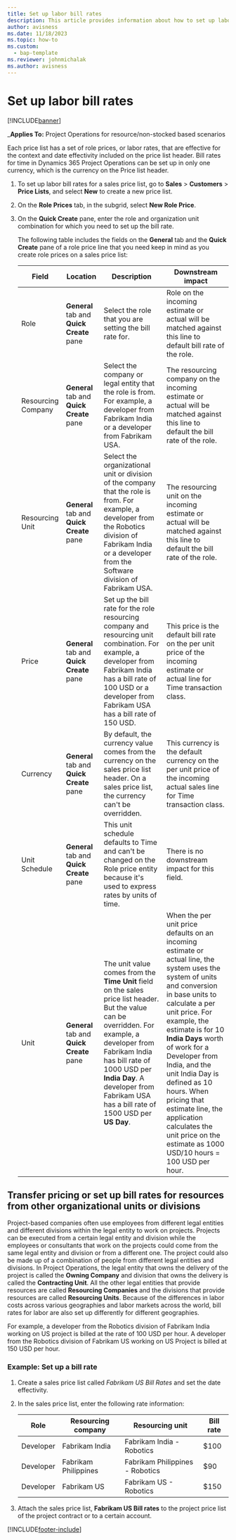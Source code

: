 ```yaml
---
title: Set up labor bill rates
description: This article provides information about how to set up labor billing rates in Project Operations.
author: avisness
ms.date: 11/18/2023
ms.topic: how-to
ms.custom: 
  - bap-template
ms.reviewer: johnmichalak
ms.author: avisness
---
```


# Set up labor bill rates

[!INCLUDE[banner](../includes/banner.md)]

_**Applies To:** Project Operations for resource/non-stocked based scenarios

Each price list has a set of role prices, or labor rates, that are effective for the context and date effectivity included on the price list header. Bill rates for time in Dynamics 365 Project Operations can be set up in only one currency, which is the currency on the Price list header.

1. To set up labor bill rates for a sales price list, go to **Sales** > **Customers** > **Price Lists**, and select **New** to create a new price list. 
2. On the **Role Prices** tab, in the subgrid, select **New Role Price**. 
3. On the **Quick Create** pane, enter the role and organization unit combination for which you need to set up the bill rate.

   The following table includes the fields on the **General** tab and the **Quick Create** pane of a role price line that you need keep in mind as you create role prices on a sales price list:

    | Field | Location | Description | Downstream impact |
    | --- | --- | --- | --- |
    | Role | **General** tab and **Quick Create** pane | Select the role that you are setting the bill rate for. | Role on the incoming estimate or actual will be matched against this line to default bill rate of the role. |
    | Resourcing Company | **General** tab and **Quick Create** pane | Select the company or legal entity that the role is from. For example, a developer from Fabrikam India or a developer from Fabrikam USA. | The resourcing company on the incoming estimate or actual will be matched against this line to default the bill rate of the role. |
    | Resourcing Unit | **General** tab and **Quick Create** pane | Select the organizational unit or division of the company that the role is from. For example, a developer from the Robotics division of Fabrikam India or a developer from the Software division of Fabrikam USA. | The resourcing unit on the incoming estimate or actual will be matched against this line to default the bill rate of the role. |
    | Price | **General** tab and **Quick Create** pane | Set up the bill rate for the role resourcing company and resourcing unit combination. For example, a developer from Fabrikam India has a bill rate of 100 USD or a developer from Fabrikam USA has a bill rate of 150 USD. | This price is the default bill rate on the per unit price of the incoming estimate or actual line for Time transaction class. |
    | Currency | **General** tab and **Quick Create** pane| By default, the currency value comes from the currency on the sales price list header. On a sales price list, the currency can't be overridden. | This currency is the default currency on the per unit price of the incoming actual sales line for Time transaction class. |
    | Unit Schedule | **General** tab and **Quick Create** pane | This unit schedule defaults to Time and can't be changed on the Role price entity because it's used to express rates by units of time. | There is no downstream impact for this field. |
    | Unit | **General** tab and **Quick Create** pane | The unit value comes from the **Time Unit** field on the sales price list header. But the value can be overridden. For example, a developer from Fabrikam India has bill rate of 1000 USD per **India Day**. A developer from Fabrikam USA has a bill rate of 1500 USD per **US Day**. | When the per unit price defaults on an incoming estimate or actual line, the system uses the system of units and conversion in base units to calculate a per unit price. For example, the estimate is for 10 **India Days** worth of work for a Developer from India, and the unit India Day is defined as 10 hours. When pricing that estimate line, the application calculates the unit price on the estimate as 1000 USD/10 hours = 100 USD per hour. |

## Transfer pricing or set up bill rates for resources from other organizational units or divisions 

Project-based companies often use employees from different legal entities and different divisions within the legal entity to work on projects. Projects can be executed from a certain legal entity and division while the employees or consultants that work on the projects could come from the same legal entity and division or from a different one. The project could also be made up of a combination of people from different legal entities and divisions. In Project Operations, the legal entity that owns the delivery of the project is called the **Owning Company** and division that owns the delivery is called the **Contracting Unit**. All the other legal entities that provide resources are called **Resourcing Companies** and the divisions that provide resources are called **Resourcing Units**. Because of the differences in labor costs across various geographies and labor markets across the world, bill rates for labor are also set up differently for different geographies.

For example, a developer from the Robotics division of Fabrikam India working on US project is billed at the rate of 100 USD per hour. A developer from the Robotics division of Fabrikam US working on US Project is billed at 150 USD per hour. 

### Example: Set up a bill rate 

1. Create a sales price list called *Fabrikam US Bill Rates* and set the date effectivity.
2. In the sales price list, enter the following rate information:

    | Role | Resourcing company | Resourcing unit | Bill rate |
    | --- | --- | --- | --- |
    | Developer | Fabrikam India | Fabrikam India - Robotics | $100 |
    | Developer | Fabrikam Philippines | Fabrikam Philippines - Robotics | $90 |
    | Developer | Fabrikam US | Fabrikam US - Robotics | $150 |

3. Attach the sales price list, **Fabrikam US Bill rates** to the project price list of the project contract or to a certain account.


[!INCLUDE[footer-include](../includes/footer-banner.md)]
